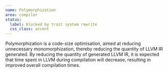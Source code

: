 ```yaml
---
name: Polymorphization
area: compiler
status: 
  label: blocked by trait system rewrite
  css_class: accent
---
```

Polymorphization is a code-size optimisation, aimed at reducing unnecessary monomorphization, 
thereby reducing the quantity of LLVM IR generated. By reducing the quantity of generated LLVM IR, 
it is expected that time spent in LLVM during compilation will decrease, resulting in improved 
overall compilation times.